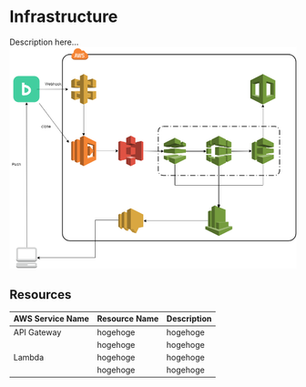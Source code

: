 # Infrastructure
Description here...
![Overview](https://github.com/arairyoto/images/blob/master/backlog-git-cicd/Backlog%20Git%20CI_CD.png)
## Resources
|AWS Service Name  |Resource Name  |Description   |
|---|---|---|
|API Gateway |hogehoge  |hogehoge  |
|        |hogehoge  |hogehoge  |
|Lambda  |hogehoge  |hogehoge  |
|        |hogehoge  |hogehoge  |
